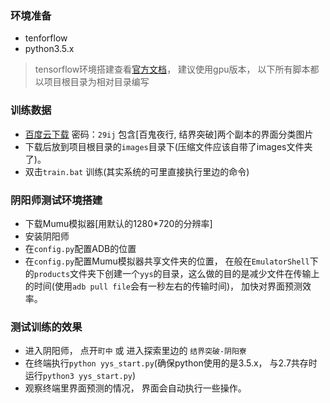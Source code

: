 ### 环境准备
- tenforflow
- python3.5.x
>tensorflow环境搭建查看[官方文档](https://www.tensorflow.org/install/)， 建议使用gpu版本， 以下所有脚本都以项目根目录为相对目录编写

### 训练数据
- [百度云下载](http://pan.baidu.com/s/1i5kjnnR) 密码：`29ij` 包含[百鬼夜行, 结界突破]两个副本的界面分类图片
- 下载后放到项目根目录的`images`目录下(压缩文件应该自带了images文件夹了)。
- 双击`train.bat` 训练(其实系统的可里直接执行里边的命令)

### 阴阳师测试环境搭建
- 下载Mumu模拟器[用默认的1280*720的分辨率]
- 安装阴阳师
- 在`config.py`配置ADB的位置
- 在`config.py`配置Mumu模拟器共享文件夹的位置， 在般在`EmulatorShell`下的`products`文件夹下创建一个`yys`的目录，这么做的目的是减少文件在传输上的时间(使用`adb pull file`会有一秒左右的传输时间)， 加快对界面预测效率。

### 测试训练的效果
- 进入阴阳师， 点开`町中` 或 进入探索里边的 `结界突破-阴阳寮`
- 在终端执行`python yys_start.py`(确保python使用的是3.5.x， 与2.7共存时运行`python3 yys_start.py`)
- 观察终端里界面预测的情况， 界面会自动执行一些操作。
